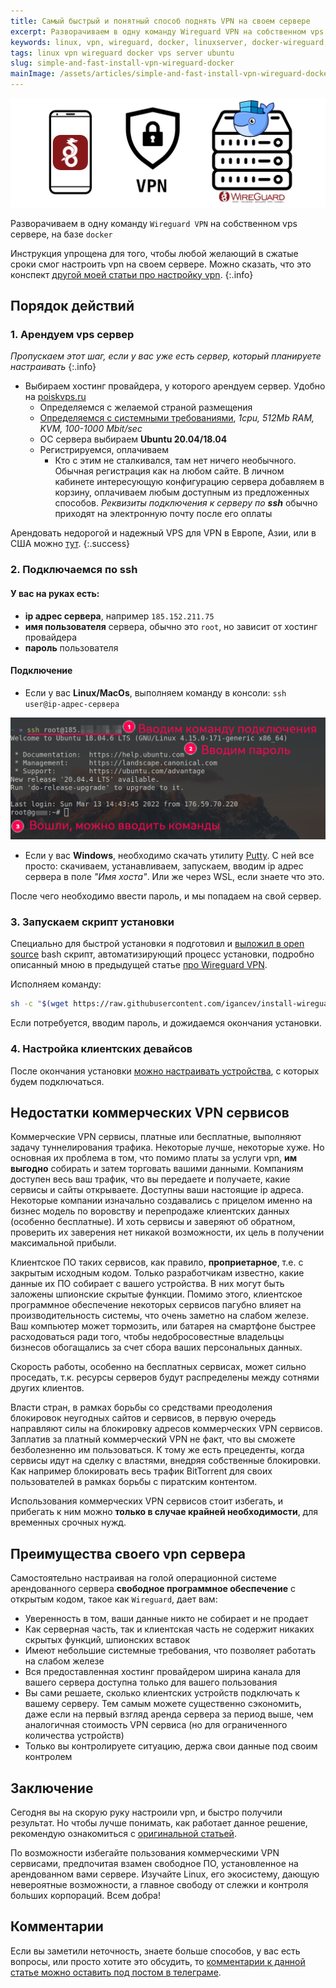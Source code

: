 ```yaml
---
title: Самый быстрый и понятный способ поднять VPN на своем сервере
excerpt: Разворачиваем в одну команду Wireguard VPN на собственном vps сервере, на базе docker
keywords: linux, vpn, wireguard, docker, linuxserver, docker-wireguard, linuxserver/docker-wireguard, vps, vds, server, ubuntu
tags: linux vpn wireguard docker vps server ubuntu
slug: simple-and-fast-install-vpn-wireguard-docker
mainImage: /assets/articles/simple-and-fast-install-vpn-wireguard-docker/simple-fast-vpn-wireguard-docker.png
---
```


![Иконка смартфона с wireguard, vpn, и иконка сервера с иконкой докера](/assets/articles/simple-and-fast-install-vpn-wireguard-docker/simple-fast-vpn-wireguard-docker.png)

Разворачиваем в одну команду `Wireguard VPN` на собственном vps сервере, на базе `docker`

<!--more-->

Инструкция упрощена для того, чтобы любой желающий в сжатые сроки
смог настроить vpn на своем сервере. Можно сказать, что это конспект 
[другой моей статьи про настройку vpn](/2021-02-21-vpn-wireguard-docker).
{:.info}

## Порядок действий

### 1. Арендуем vps сервер

*Пропускаем этот шаг, если у вас уже есть сервер, который планируете настраивать*
{:.info}

- Выбираем хостинг провайдера, у которого арендуем сервер. Удобно на [poiskvps.ru](https://poiskvps.ru)
  - Определяемся с желаемой страной размещения
  - [Определяемся с системными требованиями](/2021-02-21-vpn-wireguard-docker#%D0%BA%D1%80%D0%B8%D1%82%D0%B5%D1%80%D0%B8%D0%B8-%D0%B2%D1%8B%D0%B1%D0%BE%D1%80%D0%B0-vps-%D1%81%D0%B5%D1%80%D0%B2%D0%B5%D1%80%D0%B0),
    *1cpu, 512Mb RAM, KVM, 100-1000 Mbit/sec*
  - ОС сервера выбираем **Ubuntu 20.04/18.04**
  - Регистрируемся, оплачиваем
    - Кто с этим не сталкивался, там нет ничего необычного. Обычная регистрация как на любом сайте. В личном
      кабинете интересующую конфигурацию сервера добавляем в корзину, оплачиваем любым доступным из предложенных способов. 
      *Реквизиты подключения к серверу по **ssh*** обычно приходят на электронную почту после его оплаты

Арендовать недорогой и надежный VPS для VPN в Европе, Азии, или в США можно [тут](https://firstbyte.ru/?from=108250).
{:.success}

### 2. Подключаемся по ssh

#### У вас на руках есть:

- **ip адрес сервера**, например `185.152.211.75`
- **имя пользователя** сервера, обычно это `root`, но зависит от хостинг провайдера
- **пароль** пользователя

#### Подключение

- Если у вас **Linux/MacOs**, выполняем команду в консоли: `ssh user@ip-адрес-сервера`

![Консоль, подключение по ssh](/assets/articles/simple-and-fast-install-vpn-wireguard-docker/ssh-connect.png)

- Если у вас **Windows**, необходимо скачать утилиту [Putty](https://www.putty.org/). 
  С ней все просто: скачиваем, устанавливаем, запускаем, вводим ip адрес сервера в поле *"Имя хоста"*.
  Или же через WSL, если знаете что это.

После чего необходимо ввести пароль, и мы попадаем на свой сервер.

### 3. Запускаем скрипт установки

Специально для быстрой установки я подготовил
и [выложил в open source](https://github.com/igancev/install-wireguard-docker/blob/master/installVpn.sh)
bash скрипт, автоматизирующий процесс установки,
подробно описанный мною в предыдущей статье [про Wireguard VPN](/2021-02-21-vpn-wireguard-docker). 

Исполняем команду:

```bash
sh -c "$(wget https://raw.githubusercontent.com/igancev/install-wireguard-docker/master/installVpn.sh -O -)"
```

Если потребуется, вводим пароль, и дожидаемся окончания установки.

### 4. Настройка клиентских девайсов

После окончания установки [можно настраивать устройства](/2021-02-21-vpn-wireguard-docker#%D0%BD%D0%B0%D1%81%D1%82%D1%80%D0%BE%D0%B9%D0%BA%D0%B0-%D1%81%D0%BC%D0%B0%D1%80%D1%82%D1%84%D0%BE%D0%BD%D0%BE%D0%B2),
с которых будем подключаться.

## Недостатки коммерческих VPN сервисов

Коммерческие VPN сервисы, платные или бесплатные, выполняют задачу туннелирования трафика. Некоторые лучше,
некоторые хуже. Но основная их проблема в том, что помимо платы за услуги vpn, **им выгодно** собирать и затем торговать
вашими данными. Компаниям доступен весь ваш трафик, что вы передаете и получаете, какие сервисы и сайты открываете.
Доступны ваши настоящие ip адреса. Некоторые компании изначально создавались с прицелом именно на бизнес модель
по воровству и перепродаже клиентских данных (особенно бесплатные). И хоть сервисы и заверяют об обратном, проверить
их заверения нет никакой возможности, их цель в получении максимальной прибыли. 

Клиентское ПО таких сервисов, как правило, **проприетарное**, т.е. с закрытым исходным кодом. Только разработчикам известно, какие
данные их ПО собирает с вашего устройства. В них могут быть заложены шпионские скрытые функции. Помимо этого, клиентское
программное обеспечение некоторых сервисов пагубно влияет на производительность системы, что очень заметно на слабом железе. Ваш компьютер
может тормозить, или батарея на смартфоне быстрее расходоваться ради того, чтобы недобросовестные владельцы бизнесов
обогащались за счет сбора ваших персональных данных.

Скорость работы, особенно на бесплатных сервисах, может сильно проседать, т.к. ресурсы серверов будут распределены между
сотнями других клиентов.

Власти стран, в рамках борьбы со средствами преодоления блокировок неугодных сайтов и сервисов, в первую очередь
направляют силы на блокировку адресов коммерческих VPN сервисов. Заплатив за платный коммерческий VPN не факт, что
вы сможете безболезненно им пользоваться. К тому же есть прецеденты, когда сервисы идут на сделку с властями, внедряя
собственные блокировки. Как например блокировать весь трафик BitTorrent для своих пользователей в рамках борьбы с
пиратским контентом.

Использования коммерческих VPN сервисов стоит избегать, и прибегать к ним можно **только в случае крайней необходимости**,
для временных срочных нужд.

## Преимущества своего vpn сервера

Самостоятельно настраивая на голой операционной системе арендованного сервера **свободное программное обеспечение**
с открытым кодом, такое как `Wireguard`, дает вам:

- Уверенность в том, ваши данные никто не собирает и не продает
- Как серверная часть, так и клиентская часть не содержит никаких скрытых функций, шпионских вставок
- Имеют небольшие системные требования, что позволяет работать на слабом железе
- Вся предоставленная хостинг провайдером ширина канала для вашего сервера доступна только для вашего пользования
- Вы сами решаете, сколько клиентских устройств подключать к вашему серверу. Тем самым можете существенно сэкономить,
даже если на первый взгляд аренда сервера за период выше, чем аналогичная стоимость VPN сервиса (но для ограниченного
количества устройств)
- Только вы контролируете ситуацию, держа свои данные под своим контролем

## Заключение

Сегодня вы на скорую руку настроили vpn, и быстро получили результат. Но чтобы
лучше понимать, как работает данное решение, рекомендую ознакомиться с [оригинальной статьей](/2021-02-21-vpn-wireguard-docker).

По возможности избегайте пользования коммерческими VPN сервисами, предпочитая взамен свободное ПО, установленное
на арендованном вами сервере. Изучайте Linux, его экосистему, дающую невероятные возможности, а главное свободу
от слежки и контроля больших корпораций. Всем добра!

## Комментарии

Если вы заметили неточность, знаете больше способов, у вас есть вопросы, или просто хотите это обсудить,
то [комментарии к данной статье можно оставить под постом в телеграме](https://t.me/igancev_ru/13).
